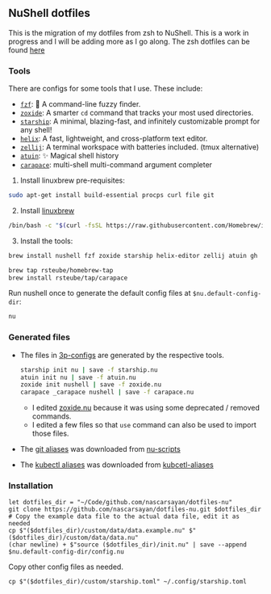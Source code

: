 ## NuShell dotfiles

This is the migration of my dotfiles from zsh to NuShell. This is a work in progress and I will be adding more as I go along.
The zsh dotfiles can be found [here](https://github.com/nascarsayan/init-linux/tree/master/home/.oh-my-zsh/custom)

### Tools

There are configs for some tools that I use. These include:
- [`fzf`](https://github.com/junegunn/fzf): 🌸 A command-line fuzzy finder.
- [`zoxide`](https://github.com/ajeetdsouza/zoxide): A smarter `cd` command that tracks your most used directories.
- [`starship`](https://github.com/starship/starship): A minimal, blazing-fast, and infinitely customizable prompt for any shell!
- [`helix`](https://github.com/helix-editor/helix): A fast, lightweight, and cross-platform text editor.
- [`zellij`](https://github.com/zellij-org/zellij): A terminal workspace with batteries included. (tmux alternative)
- [`atuin`](https://github.com/atuinsh/atuin): ✨ Magical shell history
- [`carapace`](https://github.com/rsteube/carapace-bin): multi-shell multi-command argument completer

1. Install linuxbrew pre-requisites:

```sh
sudo apt-get install build-essential procps curl file git
```

2. Install [linuxbrew](https://docs.brew.sh/Homebrew-on-Linux)

```sh
/bin/bash -c "$(curl -fsSL https://raw.githubusercontent.com/Homebrew/install/HEAD/install.sh)"
```

3. Install the tools:

```sh
brew install nushell fzf zoxide starship helix-editor zellij atuin gh

brew tap rsteube/homebrew-tap
brew install rsteube/tap/carapace
```

Run nushell once to generate the default config files at `$nu.default-config-dir`:

```sh
nu
```


### Generated files

- The files in [3p-configs](./3p-configs/) are generated by the respective tools.
    ```sh
    starship init nu | save -f starship.nu
    atuin init nu | save -f atuin.nu
    zoxide init nushell | save -f zoxide.nu
    carapace _carapace nushell | save -f carapace.nu
    ```
    - I edited [zoxide.nu](./3p-configs/zoxide.nu) because it was using some deprecated / removed commands.
    - I edited a few files so that `use` command can also be used to import those files.

- The [git aliases](./aliases/git.nu) was downloaded from [nu-scripts](https://github.com/nushell/nu_scripts/blob/main/aliases/git/git-aliases.nu)

- The [kubectl aliases](./aliases/kubectl.nu) was downloaded from [kubcetl-aliases](https://github.com/nascarsayan/kubectl-aliases)

### Installation

```nu
let dotfiles_dir = "~/Code/github.com/nascarsayan/dotfiles-nu"
git clone https://github.com/nascarsayan/dotfiles-nu.git $dotfiles_dir
# Copy the example data file to the actual data file, edit it as needed
cp $"($dotfiles_dir)/custom/data/data.example.nu" $"($dotfiles_dir)/custom/data/data.nu"
(char newline) + $"source ($dotfiles_dir)/init.nu" | save --append $nu.default-config-dir/config.nu
```

Copy other config files as needed.

```nu
cp $"($dotfiles_dir)/custom/starship.toml" ~/.config/starship.toml
```

